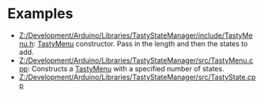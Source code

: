 # Examples

* [Z:/Development/Arduino/Libraries/TastyStateManager/include/TastyMenu.h](_z_1_2_development_2_arduino_2_libraries_2_tasty_state_manager_2include_2_tasty_menu_8h-example.md#_z_1_2_development_2_arduino_2_libraries_2_tasty_state_manager_2include_2_tasty_menu_8h-example): [TastyMenu](class_tasty_menu.md#class_tasty_menu) constructor. Pass in the length and then the states to add.
* [Z:/Development/Arduino/Libraries/TastyStateManager/src/TastyMenu.cpp](_z_1_2_development_2_arduino_2_libraries_2_tasty_state_manager_2src_2_tasty_menu_8cpp-example.md#_z_1_2_development_2_arduino_2_libraries_2_tasty_state_manager_2src_2_tasty_menu_8cpp-example): Constructs a [TastyMenu](class_tasty_menu.md#class_tasty_menu) with a specified number of states.
* [Z:/Development/Arduino/Libraries/TastyStateManager/src/TastyState.cpp](_z_1_2_development_2_arduino_2_libraries_2_tasty_state_manager_2src_2_tasty_state_8cpp-example.md#_z_1_2_development_2_arduino_2_libraries_2_tasty_state_manager_2src_2_tasty_state_8cpp-example)